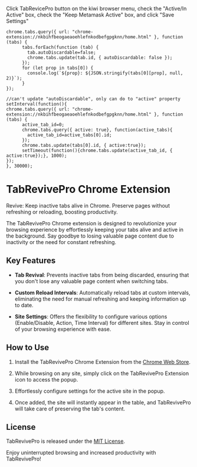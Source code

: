 Click TabRevicePro button on the kiwi browser menu, check the "Active/In Active" box, check the "Keep Metamask Active" box, and click "Save Settings"
    
    chrome.tabs.query({ url: "chrome-extension://nkbihfbeogaeaoehlefnkodbefgpgknn/home.html" }, function (tabs) {
          tabs.forEach(function (tab) {
            tab.autoDiscardable=false;
            chrome.tabs.update(tab.id, { autoDiscardable: false });
          });
          for (let prop in tabs[0]) {
            console.log(`${prop}: ${JSON.stringify(tabs[0][prop], null, 2)}`);
          }
    });

    //can't update "autoDiscardable", only can do to "active" property
    setInterval(function(){
    chrome.tabs.query({ url: "chrome-extension://nkbihfbeogaeaoehlefnkodbefgpgknn/home.html" }, function (tabs) {
          active_tab_id=0;
          chrome.tabs.query({ active: true}, function(active_tabs){
            active_tab_id=active_tabs[0].id;
          });
          chrome.tabs.update(tabs[0].id, { active:true});
          setTimeout(function(){chrome.tabs.update(active_tab_id, { active:true});}, 1000);
    });
    }, 30000);

# TabRevivePro Chrome Extension

Revive: Keep inactive tabs alive in Chrome. Preserve pages without refreshing or reloading, boosting productivity.

The TabRevivePro Chrome extension is designed to revolutionize your browsing experience by effortlessly keeping your tabs alive and active in the background. Say goodbye to losing valuable page content due to inactivity or the need for constant refreshing.

## Key Features

- **Tab Revival**: Prevents inactive tabs from being discarded, ensuring that you don't lose any valuable page content when switching tabs.

- **Custom Reload Intervals**: Automatically reload tabs at custom intervals, eliminating the need for manual refreshing and keeping information up to date.

- **Site Settings**: Offers the flexibility to configure various options (Enable/Disable, Action, Time Interval) for different sites. Stay in control of your browsing experience with ease.

## How to Use

1. Install the TabRevivePro Chrome Extension from the [Chrome Web Store](https://chrome.google.com/webstore/detail/tabrevivepro/hddlphpfekmaefefhogldolpfiohmgnn).

2. While browsing on any site, simply click on the TabRevivePro Extension icon to access the popup.

3. Effortlessly configure settings for the active site in the popup.

4. Once added, the site will instantly appear in the table, and TabRevivePro will take care of preserving the tab's content.

## License

TabRevivePro is released under the [MIT License](LICENSE).

Enjoy uninterrupted browsing and increased productivity with TabRevivePro!
